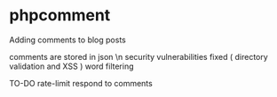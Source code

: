 # phpcomment
Adding comments to blog posts

comments are stored in json \n
security vulnerabilities fixed ( directory validation and XSS )
word filtering

TO-DO
rate-limit
respond to comments
